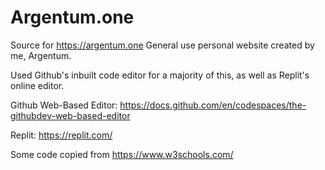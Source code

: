 # Argentum.one
Source for https://argentum.one
General use personal website created by me, Argentum.

Used Github's inbuilt code editor for a majority of this, as well as Replit's online editor.

Github Web-Based Editor: https://docs.github.com/en/codespaces/the-githubdev-web-based-editor

Replit: https://replit.com/

Some code copied from https://www.w3schools.com/